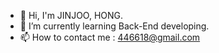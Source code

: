 - 👋 Hi, I'm JINJOO, HONG.
- 🌱 I’m currently learning Back-End developing.
- 📫 How to contact me : 446618@gmail.com

<!--
**jxnjuvv/jxnjuvv** is a ✨ _special_ ✨ repository because its `README.md` (this file) appears on your GitHub profile.

Here are some ideas to get you started:

- 🔭 I’m currently working on ...

- 👯 I’m looking to collaborate on ...
- 🤔 I’m looking for help with ...
- 💬 Ask me about ...
- 😄 Pronouns: ...
- ⚡ Fun fact: ...
-->
